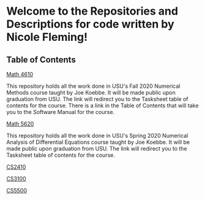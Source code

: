 # Welcome to the Repositories and Descriptions for code written by Nicole Fleming!

## Table of Contents

[Math 4610](https://github.com/nicoleefleming/math4610/blob/master/README.md)

This repository holds all the work done in USU's Fall 2020 Numerical Methods course taught by Joe Koebbe. It will be made public upon graduation from USU.
The link will redirect you to the Tasksheet table of contents for the course. There is a link in the Table of Contents that will take you to the Software Manual for the course.

[Math 5620](https://github.com/nicoleefleming/math5620/blob/master/README.md)
 
This repository holds all the work done in USU's Spring 2020 Numerical Analysis of Differential Equations course taught by Joe Koebbe. It will be made public upon graduation from USU.
The link will redirect you to the Tasksheet table of contents for the course.

[CS2410]()


[CS3100]()


[CS5500]()


